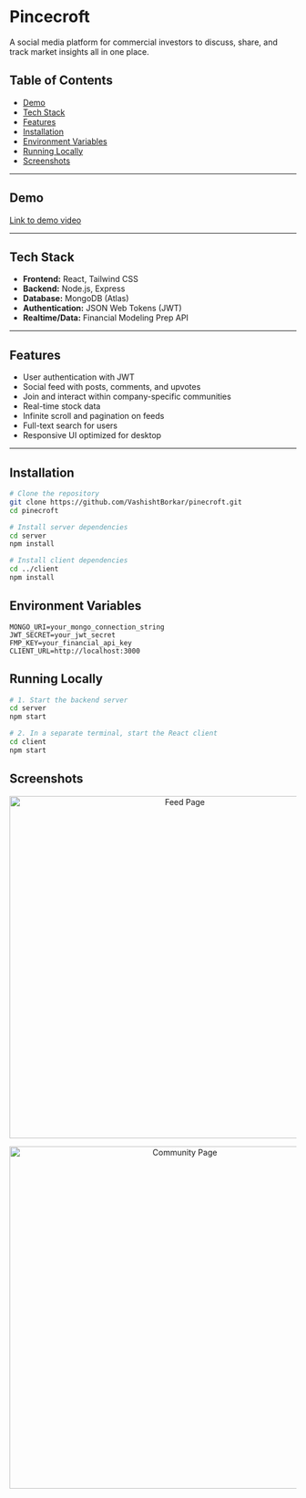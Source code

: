 
# Pincecroft
A social media platform for commercial investors to discuss, share, and track market insights all in one place.


## Table of Contents
- [Demo](#demo)
- [Tech Stack](#tech-stack)
- [Features](#features)
- [Installation](#installation)
- [Environment Variables](#environment-variables)
- [Running Locally](#running-locally)
- [Screenshots](#screenshots)

---

## Demo

<div align="">
  <a href="https://youtu.be/Y-XecQ3q8N8" target="_blank">Link to demo video</a>
</div>

---

## Tech Stack

- **Frontend:** React, Tailwind CSS  
- **Backend:** Node.js, Express  
- **Database:** MongoDB (Atlas)  
- **Authentication:** JSON Web Tokens (JWT)  
- **Realtime/Data:** Financial Modeling Prep API   

---

## Features

- User authentication with JWT
- Social feed with posts, comments, and upvotes
- Join and interact within company-specific communities
- Real-time stock data
- Infinite scroll and pagination on feeds
- Full-text search for users
- Responsive UI optimized for desktop

---

## Installation

```bash
# Clone the repository
git clone https://github.com/VashishtBorkar/pinecroft.git
cd pinecroft

# Install server dependencies
cd server
npm install

# Install client dependencies
cd ../client
npm install
```

## Environment Variables 
```env
MONGO_URI=your_mongo_connection_string
JWT_SECRET=your_jwt_secret
FMP_KEY=your_financial_api_key
CLIENT_URL=http://localhost:3000
```

## Running Locally

```bash
# 1. Start the backend server
cd server
npm start

# 2. In a separate terminal, start the React client
cd client 
npm start
```

## Screenshots

<p align="center">
  <img src="./assets/screenshot1.png" alt="Feed Page" width="600" />
</p>

<p align="center">
  <img src="./assets/screenshot2.png" alt="Community Page" width="600" />
</p>

